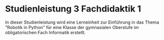 # Studienleistung 3 Fachdidaktik 1

In dieser Studienleistung wird eine Lerneinheit zur Einführung in das Thema "Robotik in Python" für eine Klasse der gymnasialen Oberstufe im obligatorischen Fach Informatik erstellt.
